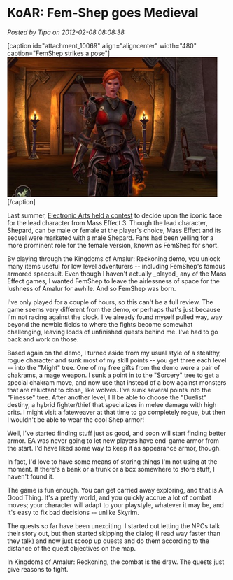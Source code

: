 # KoAR: Fem-Shep goes Medieval

*Posted by Tipa on 2012-02-08 08:08:38*

[caption id="attachment\_10069" align="aligncenter" width="480" caption="FemShep strikes a pose"][![](../uploads/2012/02/Reckoning-2012-02-07-23-57-22-48-480x320.jpg "FemShep strikes a pose")](../uploads/2012/02/Reckoning-2012-02-07-23-57-22-48.jpg)[/caption]

Last summer, [Electronic Arts held a contest](http://www.pcgamer.com/2011/07/25/mass-effect-vote-lets-fans-decide-femsheps-face/) to decide upon the iconic face for the lead character from Mass Effect 3. Though the lead character, Shepard, can be male or female at the player's choice, Mass Effect and its sequel were marketed with a male Shepard. Fans had been yelling for a more prominent role for the female version, known as FemShep for short.

By playing through the Kingdoms of Amalur: Reckoning demo, you unlock many items useful for low level adventurers -- including FemShep's famous armored spacesuit. Even though I haven't actually \_played\_ any of the Mass Effect games, I wanted FemShep to leave the airlessness of space for the lushness of Amalur for awhile. And so FemShep was born.

I've only played for a couple of hours, so this can't be a full review. The game seems very different from the demo, or perhaps that's just because I'm not racing against the clock. I've already found myself pulled way, way beyond the newbie fields to where the fights become somewhat challenging, leaving loads of unfinished quests behind me. I've had to go back and work on those.

Based again on the demo, I turned aside from my usual style of a stealthy, rogue character and sunk most of my skill points -- you get three each level -- into the "Might" tree. One of my free gifts from the demo were a pair of chakrams, a mage weapon. I sunk a point in to the "Sorcery" tree to get a special chakram move, and now use that instead of a bow against monsters that are reluctant to close, like wolves. I've sunk several points into the "Finesse" tree. After another level, I'll be able to choose the "Duelist" destiny, a hybrid fighter/thief that specializes in melee damage with high crits. I might visit a fateweaver at that time to go completely rogue, but then I wouldn't be able to wear the cool Shep armor!

Well, I've started finding stuff just as good, and soon will start finding better armor. EA was never going to let new players have end-game armor from the start. I'd have liked some way to keep it as appearance armor, though.

In fact, I'd love to have some means of storing things I'm not using at the moment. If there's a bank or a trunk or a box somewhere to store stuff, I haven't found it.

The game is fun enough. You can get carried away exploring, and that is A Good Thing. It's a pretty world, and you quickly accrue a lot of combat moves; your character will adapt to your playstyle, whatever it may be, and it's easy to fix bad decisions -- unlike Skyrim.

The quests so far have been unexciting. I started out letting the NPCs talk their story out, but then started skipping the dialog (I read way faster than they talk) and now just scoop up quests and do them according to the distance of the quest objectives on the map.

In Kingdoms of Amalur: Reckoning, the combat is the draw. The quests just give reasons to fight.

